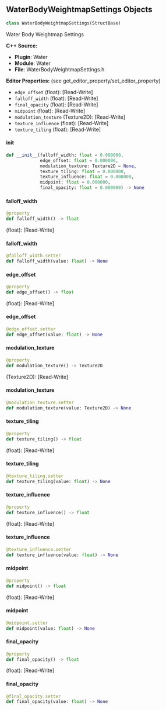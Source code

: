 ## WaterBodyWeightmapSettings Objects

```python
class WaterBodyWeightmapSettings(StructBase)
```

Water Body Weightmap Settings

**C++ Source:**

- **Plugin**: Water
- **Module**: Water
- **File**: WaterBodyWeightmapSettings.h

**Editor Properties:** (see get_editor_property/set_editor_property)

- ``edge_offset`` (float):  [Read-Write]
- ``falloff_width`` (float):  [Read-Write]
- ``final_opacity`` (float):  [Read-Write]
- ``midpoint`` (float):  [Read-Write]
- ``modulation_texture`` (Texture2D):  [Read-Write]
- ``texture_influence`` (float):  [Read-Write]
- ``texture_tiling`` (float):  [Read-Write]

<a id="unreal.WaterBodyWeightmapSettings.__init__"></a>

#### __init__

```python
def __init__(falloff_width: float = 0.000000,
             edge_offset: float = 0.000000,
             modulation_texture: Texture2D = None,
             texture_tiling: float = 0.000000,
             texture_influence: float = 0.000000,
             midpoint: float = 0.000000,
             final_opacity: float = 0.000000) -> None
```

<a id="unreal.WaterBodyWeightmapSettings.falloff_width"></a>

#### falloff_width

```python
@property
def falloff_width() -> float
```

(float):  [Read-Write]

<a id="unreal.WaterBodyWeightmapSettings.falloff_width"></a>

#### falloff_width

```python
@falloff_width.setter
def falloff_width(value: float) -> None
```

<a id="unreal.WaterBodyWeightmapSettings.edge_offset"></a>

#### edge_offset

```python
@property
def edge_offset() -> float
```

(float):  [Read-Write]

<a id="unreal.WaterBodyWeightmapSettings.edge_offset"></a>

#### edge_offset

```python
@edge_offset.setter
def edge_offset(value: float) -> None
```

<a id="unreal.WaterBodyWeightmapSettings.modulation_texture"></a>

#### modulation_texture

```python
@property
def modulation_texture() -> Texture2D
```

(Texture2D):  [Read-Write]

<a id="unreal.WaterBodyWeightmapSettings.modulation_texture"></a>

#### modulation_texture

```python
@modulation_texture.setter
def modulation_texture(value: Texture2D) -> None
```

<a id="unreal.WaterBodyWeightmapSettings.texture_tiling"></a>

#### texture_tiling

```python
@property
def texture_tiling() -> float
```

(float):  [Read-Write]

<a id="unreal.WaterBodyWeightmapSettings.texture_tiling"></a>

#### texture_tiling

```python
@texture_tiling.setter
def texture_tiling(value: float) -> None
```

<a id="unreal.WaterBodyWeightmapSettings.texture_influence"></a>

#### texture_influence

```python
@property
def texture_influence() -> float
```

(float):  [Read-Write]

<a id="unreal.WaterBodyWeightmapSettings.texture_influence"></a>

#### texture_influence

```python
@texture_influence.setter
def texture_influence(value: float) -> None
```

<a id="unreal.WaterBodyWeightmapSettings.midpoint"></a>

#### midpoint

```python
@property
def midpoint() -> float
```

(float):  [Read-Write]

<a id="unreal.WaterBodyWeightmapSettings.midpoint"></a>

#### midpoint

```python
@midpoint.setter
def midpoint(value: float) -> None
```

<a id="unreal.WaterBodyWeightmapSettings.final_opacity"></a>

#### final_opacity

```python
@property
def final_opacity() -> float
```

(float):  [Read-Write]

<a id="unreal.WaterBodyWeightmapSettings.final_opacity"></a>

#### final_opacity

```python
@final_opacity.setter
def final_opacity(value: float) -> None
```

<a id="unreal.WaterCurveSettings"></a>